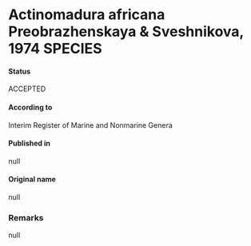 # Actinomadura africana Preobrazhenskaya & Sveshnikova, 1974 SPECIES

#### Status
ACCEPTED

#### According to
Interim Register of Marine and Nonmarine Genera

#### Published in
null

#### Original name
null

### Remarks
null